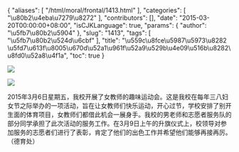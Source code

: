 {
    "aliases": [
        "/html/moral/frontal/1413.html"
    ],
    "categories": [
        "\u80b2\u4eba\u7279\u8272"
    ],
    "contributors": [],
    "date": "2015-03-20T00:00:00+08:00",
    "isCJKLanguage": true,
    "params": {
        "author": "\u5fb7\u80b2\u5904"
    },
    "slug": "1413",
    "tags": [
        "\u5fb7\u80b2\u524d\u6cbf"
    ],
    "title": "\u559c\u8fce\u5987\u5973\u8282  \u5fd7\u613f\u8005\u670d\u52a1\u961f\u52a9\u529b\u4e09\u516b\u8282\u8fd0\u52a8\u4f1a",
    "toc": true
}

![](https://cdn.tfls.online/mirror/full/5d2da25942700e879fb521cc1d760db4808aab93.jpg)




![](https://cdn.tfls.online/mirror/full/241449833870ea038766ec3d3ca6ba0fcb2128e9.jpg)




  





2015年3月6日星期五，我校开展了女教师的趣味运动会。这是我校在每年三八妇女节之际举办的一项活动，旨在让女教师们快乐运动，开心过节，学校安排了别开生面的体育项目，女教师们都借此机会一展身手。我校的男老师和志愿者服务队的部分同学承担了此次活动的服务工作。在3月9日上午的升旗仪式上，校领导对参加服务的志愿者们进行了表彰，肯定了他们的出色工作并希望他们能够再接再厉。（德育处）




  



